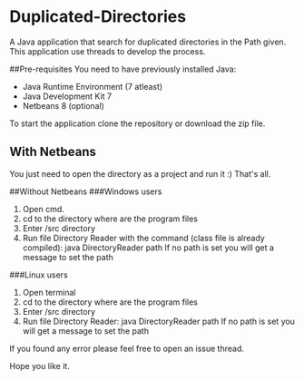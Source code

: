 # Duplicated-Directories
A Java application that search for duplicated directories in the Path given. This application use threads to develop the process.

##Pre-requisites
You need to have previously installed Java:
- Java Runtime Environment (7 atleast)
- Java Development Kit 7
- Netbeans 8 (optional)

To start the application clone the repository or download the zip file. 

## With Netbeans
You just need to open the directory as a project and run it :) That's all.

##Without Netbeans
###Windows users
1. Open cmd.
2. cd to the directory where are the program files
3. Enter /src directory
4. Run file Directory Reader with the command (class file is already compiled):
    java DirectoryReader path
If no path is set you will get a message to set the path


###Linux users
1. Open terminal
2. cd to the directory where are the program files
3. Enter /src directory
4. Run file Directory Reader:
    java DirectoryReader path
If no path is set you will get a message to set the path

If you found any error please feel free to open an issue thread.

Hope you like it.
